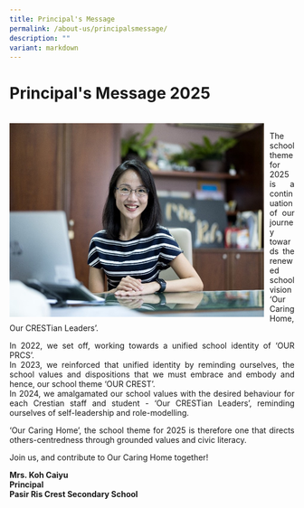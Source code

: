 ```yaml
---
title: Principal's Message
permalink: /about-us/principalsmessage/
description: ""
variant: markdown
---
```

<h1>Principal's Message 2025</h1>
<div><br>
<div style="float: left">
<img src="/images/Our%20Staff/Principal_Message_2024.jpg" alt="Principal_PRCS.jpeg" style="width:450px; margin-right:10px;">
</div><div>

<p align="justify">The school theme for 2025 is a continuation of our journey towards the renewed school vision ‘Our Caring Home, Our CRESTian Leaders’.</p>
<p align="justify">In 2022, we set off, working towards a unified school identity of ‘OUR PRCS’. <br>
In 2023, we reinforced that unified identity by reminding ourselves, the school values and dispositions that we must embrace and embody and hence, our school theme ‘OUR CREST’. <br>
In 2024, we amalgamated our school values with the desired behaviour for each Crestian staff and student - ‘Our CRESTian Leaders’, reminding ourselves of self-leadership and role-modelling. </p>
<p align="justify">‘Our Caring Home’, the school theme for 2025 is therefore one that directs others-centredness through grounded values and civic literacy.</p>
<p align="justify">Join us, and contribute to Our Caring Home together!</p>
<p align="justify"></p>
<p align="justify"></p>
<p><strong>Mrs. Koh Caiyu<br>
Principal<br>
Pasir Ris Crest Secondary School</strong></p></div></div>